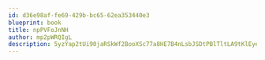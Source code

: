 ```yaml
---
id: d36e98af-fe69-429b-bc65-62ea353440e3
blueprint: book
title: npPVFoJnNH
author: mp2pWRQIgL
description: 5yzYap2tUi90jaRSkWf2BooXSc77a8HE7B4nLsbJSDtPBlTltLA9tKlEyecj4IfAdQ9fqruScrjssss0jeOkihakc5NzqwsEJoeF
---
```

